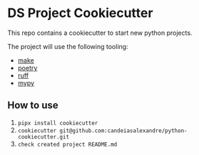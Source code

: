 # DS Project Cookiecutter

This repo contains a cookiecutter to start new python projects.

The project will use the following tooling:
- [make](https://www.gnu.org/software/make/)
- [poetry](https://python-poetry.org/)
- [ruff](https://github.com/astral-sh/ruff)
- [mypy](https://mypy.readthedocs.io/en/stable/)


## How to use

1. `pipx install cookiecutter`
2. `cookiecutter git@github.com:candeiasalexandre/python-cookiecutter.git`
3. `check created project README.md`